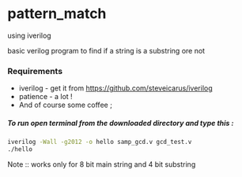 # pattern_match 
using iverilog

basic verilog program to find if a string is a substring ore not

### Requirements  
* iverilog - get it from https://github.com/steveicarus/iverilog
* patience - a lot ! 
* And of course some coffee ;


##### To run open terminal from the downloaded directory and type this : 
```bash 
iverilog -Wall -g2012 -o hello samp_gcd.v gcd_test.v
./hello
```

Note :: works only for 8 bit main string and 4 bit substring
